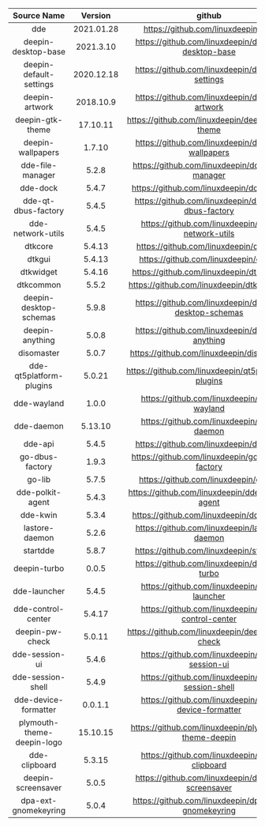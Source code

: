 |        Source Name         |  Version   |                        github                         |                        Download Link                         |
| :------------------------: | :--------: | :---------------------------------------------------: | :----------------------------------------------------------: |
|            dde             | 2021.01.28 |          https://github.com/linuxdeepin/dde           |                                                              |
|    deepin-desktop-base     | 2021.3.10  |  https://github.com/linuxdeepin/deepin-desktop-base   | https://github.com/linuxdeepin/deepin-desktop-base/archive/refs/tags/2021.3.10.tar.gz |
|  deepin-default-settings   | 2020.12.18 |    https://github.com/linuxdeepin/default-settings    | https://github.com/linuxdeepin/default-settings/archive/refs/tags/2020.12.18.tar.gz |
|       deepin-artwork       | 2018.10.9  |     https://github.com/linuxdeepin/deepin-artwork     | https://github.com/linuxdeepin/deepin-artwork/archive/refs/tags/2018.10.9.tar.gz |
|      deepin-gtk-theme      |  17.10.11  |    https://github.com/linuxdeepin/deepin-gtk-theme    | https://github.com/linuxdeepin/deepin-gtk-theme/archive/refs/tags/17.10.11.tar.gz |
|     deepin-wallpapers      |   1.7.10   |   https://github.com/linuxdeepin/deepin-wallpapers    | https://github.com/linuxdeepin/deepin-wallpapers/archive/refs/tags/1.7.10.tar.gz |
|      dde-file-manager      |   5.2.8    |    https://github.com/linuxdeepin/dde-file-manager    |                                                              |
|          dde-dock          |   5.4.7    |        https://github.com/linuxdeepin/dde-dock        | https://github.com/linuxdeepin/dde-dock/archive/refs/tags/5.4.7.tar.gz |
|    dde-qt-dbus-factory     |   5.4.5    |  https://github.com/linuxdeepin/dde-qt-dbus-factory   | https://github.com/linuxdeepin/dde-qt-dbus-factory/archive/refs/tags/5.4.5.tar.gz |
|     dde-network-utils      |   5.4.5    |   https://github.com/linuxdeepin/dde-network-utils    | https://github.com/linuxdeepin/dde-network-utils/archive/refs/tags/5.4.5.tar.gz |
|          dtkcore           |   5.4.13   |        https://github.com/linuxdeepin/dtkcore         | https://github.com/linuxdeepin/dtkcore/archive/refs/tags/5.4.13.tar.gz |
|           dtkgui           |   5.4.13   |         https://github.com/linuxdeepin/dtkgui         | https://github.com/linuxdeepin/dtkgui/archive/refs/tags/5.4.13.tar.gz |
|         dtkwidget          |   5.4.16   |       https://github.com/linuxdeepin/dtkwidget        | https://github.com/linuxdeepin/dtkwidget/archive/refs/tags/5.4.16.tar.gz |
|         dtkcommon          |   5.5.2    |       https://github.com/linuxdeepin/dtkcommon        | https://github.com/linuxdeepin/dtkcommon/archive/refs/tags/5.5.2.tar.gz |
|   deepin-desktop-schemas   |   5.9.8    | https://github.com/linuxdeepin/deepin-desktop-schemas | https://github.com/linuxdeepin/deepin-desktop-schemas/archive/refs/tags/5.9.8.tar.gz |
|      deepin-anything       |   5.0.8    |    https://github.com/linuxdeepin/deepin-anything     |                                                              |
|         disomaster         |   5.0.7    |       https://github.com/linuxdeepin/disomaster       |                                                              |
|  dde-qt5platform-plugins   |   5.0.21   |  https://github.com/linuxdeepin/qt5platform-plugins   | https://github.com/linuxdeepin/qt5platform-plugins/archive/refs/tags/5.0.21.tar.gz |
|        dde-wayland         |   1.0.0    |      https://github.com/linuxdeepin/dde-wayland       | https://github.com/linuxdeepin/dde-wayland/archive/refs/tags/1.0.0.tar.gz |
|         dde-daemon         |  5.13.10   |       https://github.com/linuxdeepin/dde-daemon       | https://github.com/linuxdeepin/dde-daemon/archive/refs/tags/5.13.10.tar.gz |
|          dde-api           |   5.4.5    |        https://github.com/linuxdeepin/dde-api         | https://github.com/linuxdeepin/dde-api/archive/refs/tags/5.4.5.tar.gz |
|      go-dbus-factory       |   1.9.3    |    https://github.com/linuxdeepin/go-dbus-factory     |                                                              |
|           go-lib           |   5.7.5    |         https://github.com/linuxdeepin/go-lib         |                                                              |
|      dde-polkit-agent      |   5.4.3    |    https://github.com/linuxdeepin/dde-polkit-agent    | https://github.com/linuxdeepin/dde-polkit-agent/archive/refs/tags/5.4.3.tar.gz |
|          dde-kwin          |   5.3.4    |        https://github.com/linuxdeepin/dde-kwin        | https://github.com/linuxdeepin/dde-kwin/archive/refs/tags/5.3.4.tar.gz |
|       lastore-daemon       |   5.2.6    |     https://github.com/linuxdeepin/lastore-daemon     | https://github.com/linuxdeepin/lastore-daemon/archive/refs/tags/5.2.6.tar.gz |
|          startdde          |   5.8.7    |        https://github.com/linuxdeepin/startdde        | https://github.com/linuxdeepin/startdde/archive/refs/tags/5.8.7.tar.gz |
|        deepin-turbo        |   0.0.5    |      https://github.com/linuxdeepin/deepin-turbo      | https://github.com/linuxdeepin/deepin-turbo/archive/refs/tags/0.0.5.tar.gz |
|        dde-launcher        |   5.4.5    |      https://github.com/linuxdeepin/dde-launcher      | https://github.com/linuxdeepin/dde-launcher/archive/refs/tags/5.4.5.tar.gz |
|     dde-control-center     |   5.4.17   |   https://github.com/linuxdeepin/dde-control-center   | https://github.com/linuxdeepin/dde-control-center/archive/refs/tags/5.4.17.tar.gz |
|      deepin-pw-check       |   5.0.11   |    https://github.com/linuxdeepin/deepin-pw-check     | https://github.com/linuxdeepin/deepin-pw-check/archive/refs/tags/5.0.11.tar.gz |
|       dde-session-ui       |   5.4.6    |     https://github.com/linuxdeepin/dde-session-ui     | https://github.com/linuxdeepin/dde-session-ui/archive/refs/tags/5.4.6.tar.gz |
|     dde-session-shell      |   5.4.9    |   https://github.com/linuxdeepin/dde-session-shell    | https://github.com/linuxdeepin/dde-session-shell/archive/refs/tags/5.4.9.tar.gz |
|    dde-device-formatter    |  0.0.1.1   |  https://github.com/linuxdeepin/dde-device-formatter  | https://github.com/linuxdeepin/dde-device-formatter/archive/refs/tags/0.0.1.1.tar.gz |
| plymouth-theme-deepin-logo |  15.10.15  | https://github.com/linuxdeepin/plymouth-theme-deepin  | https://github.com/linuxdeepin/plymouth-theme-deepin/archive/refs/tags/15.10.15.tar.gz |
|       dde-clipboard        |   5.3.15   |     https://github.com/linuxdeepin/dde-clipboard      |                                                              |
|     deepin-screensaver     |   5.0.5    |   https://github.com/linuxdeepin/deepin-screensaver   | https://github.com/linuxdeepin/deepin-screensaver/archive/refs/tags/5.0.5.tar.gz |
|    dpa-ext-gnomekeyring    |   5.0.4    |  https://github.com/linuxdeepin/dpa-ext-gnomekeyring  | https://github.com/linuxdeepin/dpa-ext-gnomekeyring/archive/refs/tags/5.0.4.tar.gz |
